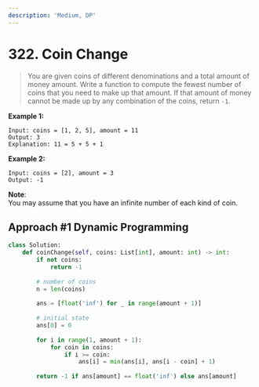 ```yaml
---
description: 'Medium, DP'
---
```


# 322. Coin Change

> You are given coins of different denominations and a total amount of money amount. Write a function to compute the fewest number of coins that you need to make up that amount. If that amount of money cannot be made up by any combination of the coins, return `-1`.

**Example 1:**

```text
Input: coins = [1, 2, 5], amount = 11
Output: 3 
Explanation: 11 = 5 + 5 + 1
```

**Example 2:**

```text
Input: coins = [2], amount = 3
Output: -1
```

**Note**:  
You may assume that you have an infinite number of each kind of coin.

## Approach \#1 Dynamic Programming

```python
class Solution:
    def coinChange(self, coins: List[int], amount: int) -> int:
        if not coins:
            return -1
        
        # number of coins
        n = len(coins)
        
        ans = [float('inf') for _ in range(amount + 1)]
        
        # initial state
        ans[0] = 0
        
        for i in range(1, amount + 1):
            for coin in coins:
                if i >= coin:
                    ans[i] = min(ans[i], ans[i - coin] + 1)
        
        return -1 if ans[amount] == float('inf') else ans[amount]
```

